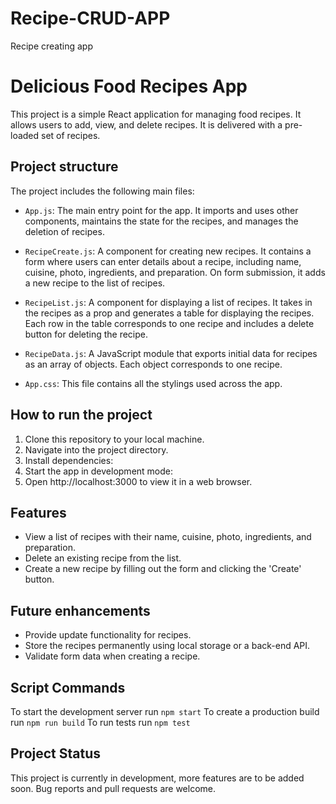 # Recipe-CRUD-APP
 Recipe creating app

# Delicious Food Recipes App

This project is a simple React application for managing food recipes. It allows users to add, view, and delete recipes. It is delivered with a pre-loaded set of recipes.

## Project structure

The project includes the following main files:

- `App.js`: The main entry point for the app. It imports and uses other components, maintains the state for the recipes, and manages the deletion of recipes.

- `RecipeCreate.js`: A component for creating new recipes. It contains a form where users can enter details about a recipe, including name, cuisine, photo, ingredients, and preparation. On form submission, it adds a new recipe to the list of recipes.

- `RecipeList.js`: A component for displaying a list of recipes. It takes in the recipes as a prop and generates a table for displaying the recipes. Each row in the table corresponds to one recipe and includes a delete button for deleting the recipe.

- `RecipeData.js`: A JavaScript module that exports initial data for recipes as an array of objects. Each object corresponds to one recipe.

-  `App.css`: This file contains all the stylings used across the app.

## How to run the project

1. Clone this repository to your local machine.
2. Navigate into the project directory.
3. Install dependencies:
4. Start the app in development mode:
5. Open http://localhost:3000 to view it in a web browser.

## Features

- View a list of recipes with their name, cuisine, photo, ingredients, and preparation.
- Delete an existing recipe from the list.
- Create a new recipe by filling out the form and clicking the 'Create' button.

## Future enhancements

- Provide update functionality for recipes.
- Store the recipes permanently using local storage or a back-end API.
- Validate form data when creating a recipe.

## Script Commands

To start the development server run `npm start`
To create a production build run `npm run build`
To run tests run `npm test` 

## Project Status

This project is currently in development, more features are to be added soon. Bug reports and pull requests are welcome.


